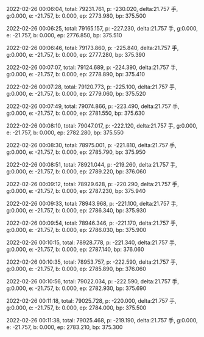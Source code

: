 2022-02-26 00:06:04, total: 79231.761, p: -230.020, delta:21.757 手, g:0.000, e: -21.757, b: 0.000, ep: 2773.980, bp: 375.500

2022-02-26 00:06:25, total: 79165.157, p: -227.230, delta:21.757 手, g:0.000, e: -21.757, b: 0.000, ep: 2776.850, bp: 375.510

2022-02-26 00:06:46, total: 79173.860, p: -225.840, delta:21.757 手, g:0.000, e: -21.757, b: 0.000, ep: 2777.280, bp: 375.390

2022-02-26 00:07:07, total: 79124.689, p: -224.390, delta:21.757 手, g:0.000, e: -21.757, b: 0.000, ep: 2778.890, bp: 375.410

2022-02-26 00:07:28, total: 79120.773, p: -225.100, delta:21.757 手, g:0.000, e: -21.757, b: 0.000, ep: 2779.060, bp: 375.520

2022-02-26 00:07:49, total: 79074.866, p: -223.490, delta:21.757 手, g:0.000, e: -21.757, b: 0.000, ep: 2781.550, bp: 375.630

2022-02-26 00:08:10, total: 79047.017, p: -222.120, delta:21.757 手, g:0.000, e: -21.757, b: 0.000, ep: 2782.280, bp: 375.550

2022-02-26 00:08:30, total: 78975.001, p: -221.810, delta:21.757 手, g:0.000, e: -21.757, b: 0.000, ep: 2785.790, bp: 375.950

2022-02-26 00:08:51, total: 78921.044, p: -219.260, delta:21.757 手, g:0.000, e: -21.757, b: 0.000, ep: 2789.220, bp: 376.060

2022-02-26 00:09:12, total: 78929.628, p: -220.290, delta:21.757 手, g:0.000, e: -21.757, b: 0.000, ep: 2787.230, bp: 375.940

2022-02-26 00:09:33, total: 78943.968, p: -221.100, delta:21.757 手, g:0.000, e: -21.757, b: 0.000, ep: 2786.340, bp: 375.930

2022-02-26 00:09:54, total: 78946.346, p: -221.170, delta:21.757 手, g:0.000, e: -21.757, b: 0.000, ep: 2786.030, bp: 375.900

2022-02-26 00:10:15, total: 78928.778, p: -221.340, delta:21.757 手, g:0.000, e: -21.757, b: 0.000, ep: 2787.140, bp: 376.060

2022-02-26 00:10:35, total: 78953.757, p: -222.590, delta:21.757 手, g:0.000, e: -21.757, b: 0.000, ep: 2785.890, bp: 376.060

2022-02-26 00:10:56, total: 79022.034, p: -222.590, delta:21.757 手, g:0.000, e: -21.757, b: 0.000, ep: 2782.930, bp: 375.690

2022-02-26 00:11:18, total: 79025.728, p: -220.000, delta:21.757 手, g:0.000, e: -21.757, b: 0.000, ep: 2784.000, bp: 375.500

2022-02-26 00:11:38, total: 79025.468, p: -219.190, delta:21.757 手, g:0.000, e: -21.757, b: 0.000, ep: 2783.210, bp: 375.300